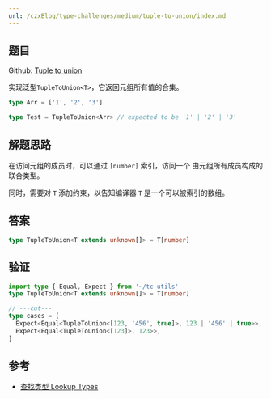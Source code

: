 ```yaml
---
url: /czxBlog/type-challenges/medium/tuple-to-union/index.md
---
```

## 题目

Github: [Tuple to union](https://github.com/type-challenges/type-challenges/blob/main/questions/00010-medium-tuple-to-union/)

实现泛型`TupleToUnion<T>`，它返回元组所有值的合集。

```ts
type Arr = ['1', '2', '3']

type Test = TupleToUnion<Arr> // expected to be '1' | '2' | '3'
```

## 解题思路

在访问元组的成员时，可以通过 `[number]` 索引，访问一个 由元组所有成员构成的联合类型。

同时，需要对 `T` 添加约束，以告知编译器 `T` 是一个可以被索引的数组。

## 答案

```ts
type TupleToUnion<T extends unknown[]> = T[number]
```

## 验证

```ts twoslash
import type { Equal, Expect } from '~/tc-utils'
type TupleToUnion<T extends unknown[]> = T[number]

// ---cut---
type cases = [
  Expect<Equal<TupleToUnion<[123, '456', true]>, 123 | '456' | true>>,
  Expect<Equal<TupleToUnion<[123]>, 123>>,
]
```

## 参考

* [查找类型 Lookup Types](https://www.typescriptlang.org/docs/handbook/release-notes/typescript-2-1.html#keyof-and-lookup-types)
